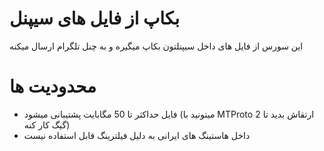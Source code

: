 # بکاپ از فایل های سیپنل
این سورس از فایل های داخل سیپنلتون بکاپ میگیره و به چنل تلگرام ارسال میکنه 
# محدودیت ها
- فایل حداکثر تا 50 مگابایت پشتیبانی میشود (میتونید با MTProto ارتقاش بدید تا 2 گیگ کار کنه)
- داخل هاستینگ های ایرانی به دلیل فیلترینگ قابل استفاده نیست
